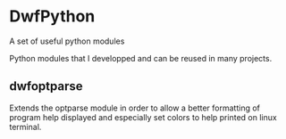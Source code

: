 # DwfPython

A set of useful python modules

Python modules that I developped and can be reused in many projects.

## dwfoptparse

Extends the optparse module in order to allow a better formatting of program help displayed and especially set colors to help printed on linux terminal.
